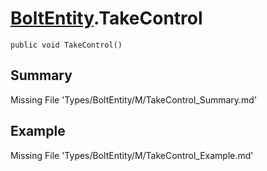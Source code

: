 # [BoltEntity](Types/BoltEntity.md).TakeControl
`public void TakeControl()`
## Summary
Missing File 'Types/BoltEntity/M/TakeControl_Summary.md'
## Example
Missing File 'Types/BoltEntity/M/TakeControl_Example.md'
